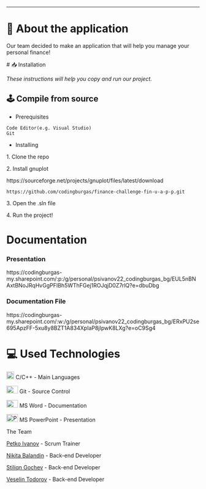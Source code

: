 <p align = "center">
</p>

<hr>

# 📖 About the application 
<p>Our team decided to make an application that will help you manage your personal finance!</p>
# 📥 Installation
<p><i>These instructions will help you copy and run our project.</i></p>

## 🕹️ Compile from source
- <p>Prerequisites</p>
```
Code Editor(e.g. Visual Studio)
Git
```

- <p>Installing<p>
<p>1. Clone the repo</p>
<p>2. Install gnuplot</p>
https://sourceforge.net/projects/gnuplot/files/latest/download

```
https://github.com/codingburgas/finance-challenge-fin-u-a-p-p.git
```
<p>3. Open the .sln file</p>
<p>4. Run the project!</p>

<h1>Documentation</h1>
<h3>Presentation</h3>
https://codingburgas-my.sharepoint.com/:p:/g/personal/psivanov22_codingburgas_bg/EUL5nBNAxtBNoJRqHvGgPFIBh5WThFGej1ROJqjD0Z7rlQ?e=dbuDbg
<h3>Documentation File</h3>
https://codingburgas-my.sharepoint.com/:w:/g/personal/psivanov22_codingburgas_bg/ERxPU2se695ApzFF-5xu8y8BZT1A834XpIaP8jIpwK8LXg?e=oC9Sg4
<h1>💻 Used Technologies</h1>
  
 <p><img src="https://seeklogo.com/images/C/c-logo-43CE78FF9C-seeklogo.com.png" alt="C++" width="20" height="20"> C/C++ - Main Languages</p>
<p><img src="https://cdn.worldvectorlogo.com/logos/git-bash.svg" alt="Git" width="30" height="20"> Git - Source Control</big></p>
<p><img src="https://cdn.worldvectorlogo.com/logos/word-1.svg" alt="Word" width="30" height="20"> MS Word - Documentation</p>
<p><img src="https://cdn.worldvectorlogo.com/logos/powerpoint-2.svg" alt="PowerPoint" width="30" height="20"> MS PowerPoint - Presentation</p>


The Team
<p><a href="https://github.com/PSIvanov22">Petko Ivanov</a> - Scrum Trainer</p>
<p><a href="https://github.com/NVBalandin22">Nikita Balandin</a> - Back-end Developer</p>
<p><a href="https://github.com/SNGochev">Stiliqn Gochev</a> - Back-end Developer</p>
<p><a href="https://github.com/VBTodorov22">Veselin Todorov</a> - Back-end Developer</p>
